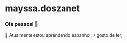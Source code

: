 # mayssa.doszanet
### Olá pessoal 👋
 🌱 Atualmente estou aprendendo espanhol;
 ⚡ gosto de ler;
          

